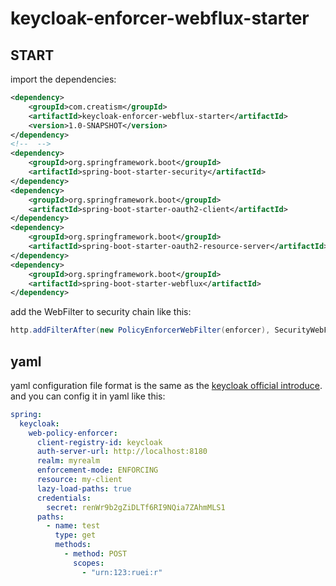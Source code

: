 # keycloak-enforcer-webflux-starter

## START
import the dependencies:
```xml
<dependency>
    <groupId>com.creatism</groupId>
    <artifactId>keycloak-enforcer-webflux-starter</artifactId>
    <version>1.0-SNAPSHOT</version>
</dependency>
<!--  -->
<dependency>
    <groupId>org.springframework.boot</groupId>
    <artifactId>spring-boot-starter-security</artifactId>
</dependency>
<dependency>
    <groupId>org.springframework.boot</groupId>
    <artifactId>spring-boot-starter-oauth2-client</artifactId>
</dependency>
<dependency>
    <groupId>org.springframework.boot</groupId>
    <artifactId>spring-boot-starter-oauth2-resource-server</artifactId>
</dependency>
<dependency>
    <groupId>org.springframework.boot</groupId>
    <artifactId>spring-boot-starter-webflux</artifactId>
</dependency>
```
add the WebFilter to security chain like this:
```java
http.addFilterAfter(new PolicyEnforcerWebFilter(enforcer), SecurityWebFiltersOrder.SECURITY_CONTEXT_SERVER_WEB_EXCHANGE);
```
## yaml
yaml configuration file format is the same as the <a href="https://www.keycloak.org/docs/latest/authorization_services/index.html#_enforcer_overview">keycloak official introduce</a>.<br>
and you can config it in yaml like this:
```yaml
spring:
  keycloak:
    web-policy-enforcer:
      client-registry-id: keycloak
      auth-server-url: http://localhost:8180
      realm: myrealm
      enforcement-mode: ENFORCING
      resource: my-client
      lazy-load-paths: true
      credentials:
        secret: renWr9b2gZiDLTf6RI9NQia7ZAhmMLS1
      paths:
        - name: test
          type: get
          methods:
            - method: POST
              scopes:
                - "urn:123:ruei:r"

```
